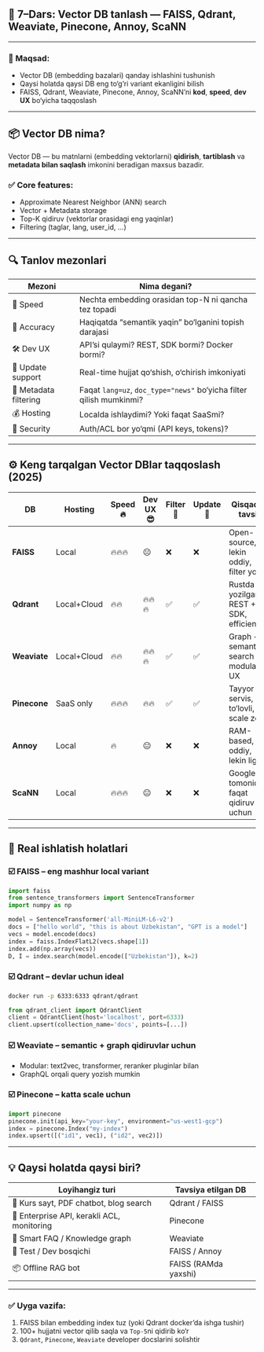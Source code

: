 ## 🧠 7–Dars: Vector DB tanlash — FAISS, Qdrant, Weaviate, Pinecone, Annoy, ScaNN

---

### 🎯 Maqsad:

* Vector DB (embedding bazalari) qanday ishlashini tushunish
* Qaysi holatda qaysi DB eng to‘g‘ri variant ekanligini bilish
* FAISS, Qdrant, Weaviate, Pinecone, Annoy, ScaNN’ni **kod**, **speed**, **dev UX** bo‘yicha taqqoslash

---

## 📦 Vector DB nima?

Vector DB — bu matnlarni (embedding vektorlarni) **qidirish**, **tartiblash** va **metadata bilan saqlash** imkonini beradigan maxsus bazadir.

### ✅ Core features:

* Approximate Nearest Neighbor (ANN) search
* Vector + Metadata storage
* Top-K qidiruv (vektorlar orasidagi eng yaqinlar)
* Filtering (taglar, lang, user\_id, ...)

---

## 🔍 Tanlov mezonlari

| Mezoni                | Nima degani?                                                        |
| --------------------- | ------------------------------------------------------------------- |
| 🚀 Speed              | Nechta embedding orasidan top-N ni qancha tez topadi                |
| 🧠 Accuracy           | Haqiqatda “semantik yaqin” bo‘lganini topish darajasi               |
| 🛠 Dev UX             | API’si qulaymi? REST, SDK bormi? Docker bormi?                      |
| 🔁 Update support     | Real-time hujjat qo‘shish, o‘chirish imkoniyati                     |
| 🧩 Metadata filtering | Faqat `lang=uz`, `doc_type="news"` bo‘yicha filter qilish mumkinmi? |
| 💰 Hosting            | Localda ishlaydimi? Yoki faqat SaaSmi?                              |
| 🔐 Security           | Auth/ACL bor yo‘qmi (API keys, tokens)?                             |

---

## ⚙️ Keng tarqalgan Vector DBlar taqqoslash (2025)

| DB           | Hosting     | Speed 🔥 | Dev UX 😎 | Filter 🧩 | Update 🔁 | Qisqacha tavsif                        |
| ------------ | ----------- | -------- | --------- | --------- | --------- | -------------------------------------- |
| **FAISS**    | Local       | 🔥🔥🔥   | 😐        | ❌         | ❌         | Open-source, lekin oddiy, filter yo‘q  |
| **Qdrant**   | Local+Cloud | 🔥🔥     | 🔥🔥🔥    | ✅         | ✅         | Rustda yozilgan, REST + SDK, efficient |
| **Weaviate** | Local+Cloud | 🔥🔥     | 🔥🔥🔥    | ✅         | ✅         | Graph + semantic search + modular UX   |
| **Pinecone** | SaaS only   | 🔥🔥🔥   | 🔥🔥      | ✅         | ✅         | Tayyor servis, to‘lovli, scale zo‘r    |
| **Annoy**    | Local       | 🔥       | 😐        | ❌         | ❌         | RAM-based, oddiy, lekin light          |
| **ScaNN**    | Local       | 🔥🔥🔥   | 😐        | ❌         | ❌         | Google tomonidan, faqat qidiruv uchun  |

---

## 🧪 Real ishlatish holatlari

### ☑️ FAISS – eng mashhur local variant

```python
import faiss
from sentence_transformers import SentenceTransformer
import numpy as np

model = SentenceTransformer('all-MiniLM-L6-v2')
docs = ["hello world", "this is about Uzbekistan", "GPT is a model"]
vecs = model.encode(docs)
index = faiss.IndexFlatL2(vecs.shape[1])
index.add(np.array(vecs))
D, I = index.search(model.encode(["Uzbekistan"]), k=2)
```

### ☑️ Qdrant – devlar uchun ideal

```bash
docker run -p 6333:6333 qdrant/qdrant
```

```python
from qdrant_client import QdrantClient
client = QdrantClient(host='localhost', port=6333)
client.upsert(collection_name='docs', points=[...])
```

### ☑️ Weaviate – semantic + graph qidiruvlar uchun

* Modular: text2vec, transformer, reranker pluginlar bilan
* GraphQL orqali query yozish mumkin

### ☑️ Pinecone – katta scale uchun

```python
import pinecone
pinecone.init(api_key="your-key", environment="us-west1-gcp")
index = pinecone.Index("my-index")
index.upsert([("id1", vec1), ("id2", vec2)])
```

---

## 💡 Qaysi holatda qaysi biri?

| Loyihangiz turi                            | Tavsiya etilgan DB   |
| ------------------------------------------ | -------------------- |
| 📘 Kurs sayt, PDF chatbot, blog search     | Qdrant / FAISS       |
| 🏢 Enterprise API, kerakli ACL, monitoring | Pinecone             |
| 🤖 Smart FAQ / Knowledge graph             | Weaviate             |
| 🧪 Test / Dev bosqichi                     | FAISS / Annoy        |
| 📦 Offline RAG bot                         | FAISS (RAMda yaxshi) |

---

### ✅ Uyga vazifa:

1. FAISS bilan embedding index tuz (yoki Qdrant docker’da ishga tushir)
2. 100+ hujjatni vector qilib saqla va `Top-5`ni qidirib ko‘r
3. `Qdrant`, `Pinecone`, `Weaviate` developer docslarini solishtir

